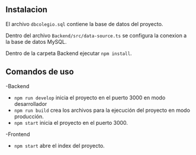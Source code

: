 ## Instalacion

El archivo `dbcolegio.sql` contiene la base de datos del proyecto.

Dentro del archivo `Backend/src/data-source.ts` se configura la conexion a la base de datos MySQL.

Dentro de la carpeta Backend ejecutar `npm install`.

## Comandos de uso

-Backend
* `npm run develop` inicia el proyecto en el puerto 3000 en modo desarrollador
* `npm run build` crea los archivos para la ejecución del proyecto en modo producción.
* `npm start` inicia el proyecto en el puerto 3000.

-Frontend
* `npm start` abre el index del proyecto.